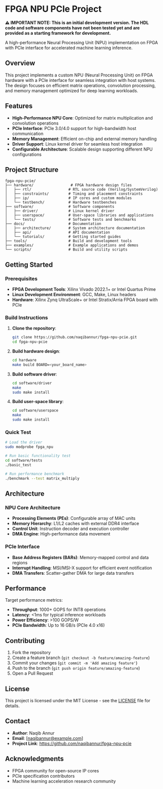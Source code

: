 # FPGA NPU PCIe Project

**⚠️ IMPORTANT NOTE: This is an initial development version. The HDL code and software components have not been tested yet and are provided as a starting framework for development.**

A high-performance Neural Processing Unit (NPU) implementation on FPGA with PCIe interface for accelerated machine learning inference.

## Overview

This project implements a custom NPU (Neural Processing Unit) on FPGA hardware with a PCIe interface for seamless integration with host systems. The design focuses on efficient matrix operations, convolution processing, and memory management optimized for deep learning workloads.

## Features

- **High-Performance NPU Core**: Optimized for matrix multiplication and convolution operations
- **PCIe Interface**: PCIe 3.0/4.0 support for high-bandwidth host communication
- **Memory Management**: Efficient on-chip and external memory handling
- **Driver Support**: Linux kernel driver for seamless host integration
- **Configurable Architecture**: Scalable design supporting different NPU configurations

## Project Structure

```
fpga-npu-pcie/
├── hardware/                 # FPGA hardware design files
│   ├── rtl/                 # RTL source code (Verilog/SystemVerilog)
│   ├── constraints/         # Timing and placement constraints
│   ├── ip/                  # IP cores and custom modules
│   └── testbench/           # Hardware testbenches
├── software/                # Software components
│   ├── driver/              # Linux kernel driver
│   ├── userspace/           # User-space libraries and applications
│   └── tests/               # Software tests and benchmarks
├── docs/                    # Documentation
│   ├── architecture/        # System architecture documentation
│   ├── api/                 # API documentation
│   └── tutorials/           # Getting started guides
├── tools/                   # Build and development tools
├── examples/                # Example applications and demos
└── scripts/                 # Build and utility scripts
```

## Getting Started

### Prerequisites

- **FPGA Development Tools**: Xilinx Vivado 2022.1+ or Intel Quartus Prime
- **Linux Development Environment**: GCC, Make, Linux headers
- **Hardware**: Xilinx Zynq UltraScale+ or Intel Stratix/Arria FPGA board with PCIe

### Build Instructions

1. **Clone the repository**:
   ```bash
   git clone https://github.com/naqibannur/fpga-npu-pcie.git
   cd fpga-npu-pcie
   ```

2. **Build hardware design**:
   ```bash
   cd hardware
   make build BOARD=<your_board_name>
   ```

3. **Build software driver**:
   ```bash
   cd software/driver
   make
   sudo make install
   ```

4. **Build user-space library**:
   ```bash
   cd software/userspace
   make
   sudo make install
   ```

### Quick Test

```bash
# Load the driver
sudo modprobe fpga_npu

# Run basic functionality test
cd software/tests
./basic_test

# Run performance benchmark
./benchmark --test matrix_multiply
```

## Architecture

### NPU Core Architecture
- **Processing Elements (PEs)**: Configurable array of MAC units
- **Memory Hierarchy**: L1/L2 caches with external DDR4 interface
- **Control Unit**: Instruction decoder and execution controller
- **DMA Engine**: High-performance data movement

### PCIe Interface
- **Base Address Registers (BARs)**: Memory-mapped control and data regions
- **Interrupt Handling**: MSI/MSI-X support for efficient event notification
- **DMA Transfers**: Scatter-gather DMA for large data transfers

## Performance

Target performance metrics:
- **Throughput**: 1000+ GOPS for INT8 operations
- **Latency**: <1ms for typical inference workloads
- **Power Efficiency**: >100 GOPS/W
- **PCIe Bandwidth**: Up to 16 GB/s (PCIe 4.0 x16)

## Contributing

1. Fork the repository
2. Create a feature branch (`git checkout -b feature/amazing-feature`)
3. Commit your changes (`git commit -m 'Add amazing feature'`)
4. Push to the branch (`git push origin feature/amazing-feature`)
5. Open a Pull Request

## License

This project is licensed under the MIT License - see the [LICENSE](LICENSE) file for details.

## Contact

- **Author**: Naqib Annur
- **Email**: [naqibannur@example.com]
- **Project Link**: https://github.com/naqibannur/fpga-npu-pcie

## Acknowledgments

- FPGA community for open-source IP cores
- PCIe specification contributors
- Machine learning acceleration research community